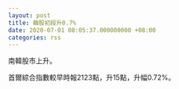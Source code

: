 ```yaml
---
layout: post
title: 韓股初段升0.7%
date: 2020-07-01 08:05:37.000000000 +08:00
categories: rss
---
```


南韓股市上升。

首爾綜合指數較早時報2123點，升15點，升幅0.72%。
